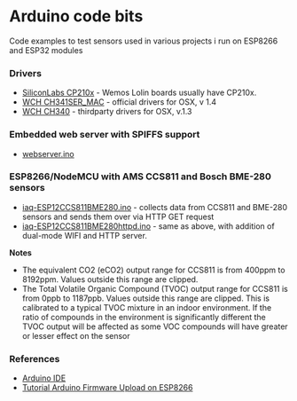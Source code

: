 # Arduino code bits
Code examples to test sensors used in various projects i run on ESP8266 and ESP32 modules

### Drivers

- [SiliconLabs CP210x](https://www.silabs.com/products/development-tools/software/usb-to-uart-bridge-vcp-drivers) - Wemos Lolin boards usually have CP210x.
- [WCH CH341SER_MAC](http://www.wch.cn/download/CH341SER_MAC_ZIP.html) - official drivers for OSX, v 1.4
- [WCH CH340](https://github.com/MPParsley/ch340g-ch34g-ch34x-mac-os-x-driver) - thirdparty drivers for OSX, v.1.3

### Embedded web server with SPIFFS support
- [webserver.ino](https://github.com/skitsanos/arduino/blob/master/webserver/webserver.ino)

### ESP8266/NodeMCU with AMS CCS811 and Bosch BME-280 sensors

- [iaq-ESP12CCS811BME280.ino](https://github.com/skitsanos/arduino/blob/master/iaq-ESP12CCS811BME280.ino) - collects data from CCS811 and BME-280 sensors and sends them over via HTTP GET request
- [iaq-ESP12CCS811BME280httpd.ino](https://github.com/skitsanos/arduino/blob/master/iaq-ESP12CCS811BME280httpd.ino) - same as above, with addition of dual-mode WIFI and HTTP server.

**Notes**
- The equivalent CO2 (eCO2) output range for CCS811 is from 400ppm to 8192ppm. Values outside this range are clipped.
- The Total Volatile Organic Compound (TVOC) output range for CCS811 is from 0ppb to 1187ppb. Values outside this range are clipped. This is calibrated to a typical TVOC mixture in an indoor environment. If the ratio of compounds in the environment is significantly different the TVOC output will be affected as some VOC compounds will have greater or lesser effect on the sensor


### References

- [Arduino IDE](https://www.arduino.cc/en/Main/Software)
- [Tutorial Arduino Firmware Upload on ESP8266](http://www.esp8266.nu/index.php/Tutorial_Arduino_Firmware_Upload)
